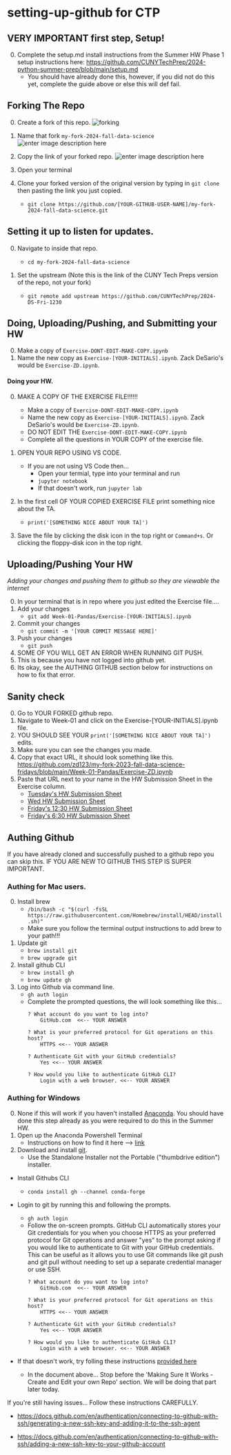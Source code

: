 # setting-up-github for CTP

## VERY IMPORTANT first step, Setup! 
0. Complete the setup.md install instructions from the Summer HW Phase 1 setup instructions here:  https://github.com/CUNYTechPrep/2024-python-summer-prep/blob/main/setup.md
	* You should have already done this, however, if you did not do this yet, complete the guide above or else this will def fail. 


## Forking The Repo
0. Create a fork of this repo. ![forking](https://raw.githubusercontent.com/zd123/images-for-class/main/forking-image-instructions/01-fork-button.png)

0. Name that fork `my-fork-2024-fall-data-science` ![enter image description here](https://github.com/zd123/images-for-class/blob/main/forking-image-instructions/02-naming-fork.png?raw=true)
	
0. Copy the link of your forked repo.  ![enter image description here](https://github.com/zd123/images-for-class/blob/main/forking-image-instructions/03-getting-fork-link.png?raw=true)

0. Open your terminal

0. Clone your forked version of the original version by typing in `git clone` then pasting the link you just copied. 
	* `git clone https://github.com/[YOUR-GITHUB-USER-NAME]/my-fork-2024-fall-data-science.git`

## Setting it up to listen for updates. 

0. Navigate to inside that repo. 
	* `cd my-fork-2024-fall-data-science`

0. Set the upstream (Note this is the link of the CUNY Tech Preps version of the repo, not your fork)
	* `git remote add upstream https://github.com/CUNYTechPrep/2024-DS-Fri-1230`

## Doing, Uploading/Pushing, and Submitting your HW

0. Make a copy of `Exercise-DONT-EDIT-MAKE-COPY.ipynb`
0. Name the new copy as `Exercise-[YOUR-INITIALS].ipynb`. Zack DeSario's would be `Exercise-ZD.ipynb`.


#### Doing your HW. 
0. MAKE A COPY OF THE EXERCISE FILE!!!!!!  
	* Make a copy of `Exercise-DONT-EDIT-MAKE-COPY.ipynb`
	* Name the new copy as `Exercise-[YOUR-INITIALS].ipynb`. Zack DeSario's would be `Exercise-ZD.ipynb`.
	* DO NOT EDIT THE `Exercise-DONT-EDIT-MAKE-COPY.ipynb`
	* Complete all the questions in YOUR COPY of the exercise file.

0. OPEN YOUR REPO USING VS CODE.
	* If you are not using VS Code then... 
		* Open your termial, type into your terminal and run
		* `jupyter notebook`
		* If that doesn't work, run `jupyter lab`

0. In the first cell OF YOUR COPIED EXERCISE FILE print something nice about the TA. 
	* `print('[SOMETHING NICE ABOUT YOUR TA]')`

0. Save the file by clicking the disk icon in the top right or `Command+s`. Or clicking the floppy-disk icon in the top right. 


## Uploading/Pushing Your HW
*Adding your changes and pushing them to github so they are viewable the internet*

0. In your terminal that is in repo where you just edited the Exercise file....
0. Add your changes 
	* `git add Week-01-Pandas/Exercise-[YOUR-INITIALS].ipynb`
0. Commit your changes
	* `git commit -m '[YOUR COMMIT MESSAGE HERE]'`
0. Push your changes
	* `git push`
0. SOME OF YOU WILL GET AN ERROR WHEN RUNNING GIT PUSH. 
0. This is because you have not logged into github yet. 
0. Its okay, see the AUTHING GITHUB section below for instructions on how to fix that error.

## Sanity check
0. Go to YOUR FORKED github repo. 
0. Navigate to Week-01 and click on the Exercise-[YOUR-INITIALS].ipynb file.
0. YOU SHOULD SEE YOUR `print('[SOMETHING NICE ABOUT YOUR TA]')` edits.
0. Make sure you can see the changes you made. 
0. Copy that exact URL, it should look something like this. https://github.com/zd123/my-fork-2023-fall-data-science-fridays/blob/main/Week-01-Pandas/Exercise-ZD.ipynb 
0. Paste that URL next to your name in the HW Submission Sheet in the Exercise column. 
	* [Tuesday's HW Submission Sheet](https://docs.google.com/spreadsheets/d/150MVMGhClrJ7NFAoukEvbZoujM3a_-7v9r9q4QihiAc/edit?gid=0#gid=0)
	* [Wed HW Submission Sheet](https://docs.google.com/spreadsheets/d/1h3TcC5mDSPhOuRIHJnq5qr-MHsEXfVdDxgx9s1YHWRM/edit?usp=sharing)
	* [Friday's 12:30 HW Submission Sheet](https://docs.google.com/spreadsheets/d/1jws-NeM5Ww4m903Xa8Vgdzcqi1LO3r_zXNQkNxeBk34/edit?usp=sharing)
	* [Friday's 6:30 HW Submission Sheet](https://docs.google.com/spreadsheets/d/1mIpyT3I08v-uU--gOqb0dVLy95jtnchKMAsAWXf_mus/edit?usp=sharing)


## Authing Github
If you have already cloned and successfully pushed to a github repo you can skip this.  IF YOU ARE NEW TO GITHUB THIS STEP IS SUPER IMPORTANT. 

### Authing for Mac users. 
0. Install brew 
	* `/bin/bash -c "$(curl -fsSL https://raw.githubusercontent.com/Homebrew/install/HEAD/install.sh)"`
	* Make sure you follow the terminal output instructions to add brew to your path!!!
0. Update git
	* `brew install git`
	* `brew upgrade git`
0. Install github CLI
	* `brew install gh`
	* `brew update gh`
0. Log into Github via command line. 
	* `gh auth login`
	* Complete the prompted questions, the will look something like this...
		```
		? What account do you want to log into? 
			GitHub.com  <<-- YOUR ANSWER

		? What is your preferred protocol for Git operations on this host? 
			HTTPS <<-- YOUR ANSWER

		? Authenticate Git with your GitHub credentials? 
			Yes <<-- YOUR ANSWER

		? How would you like to authenticate GitHub CLI? 
			Login with a web browser. <<-- YOUR ANSWER
		```

### Authing for Windows

0. None if this will work if you haven't installed [Anaconda](https://www.anaconda.com/download). You should have done this step already as you were required to do this in the Summer HW.
0. Open up the Anaconda Powershell Terminal
	* Instructions on how to find it here --> [link](https://saturncloud.io/blog/how-to-access-anaconda-command-prompt-in-windows-10-64bit/#method-1-through-the-start-menu)
0. Download and install [git](https://git-scm.com/download/win).
	* Use the Standalone Installer not the Portable ("thumbdrive edition") installer. 
* Install Githubs CLI 
	* `conda install gh --channel conda-forge`
* Login to git by running this and following the prompts. 
	* `gh auth login`
	* Follow the on-screen prompts. GitHub CLI automatically stores your Git credentials for you when you choose HTTPS as your preferred protocol for Git operations and answer "yes" to the prompt asking if you would like to authenticate to Git with your GitHub credentials. This can be useful as it allows you to use Git commands like git push and git pull without needing to set up a separate credential manager or use SSH.
		```
		? What account do you want to log into? 
			GitHub.com  <<-- YOUR ANSWER

		? What is your preferred protocol for Git operations on this host? 
			HTTPS <<-- YOUR ANSWER

		? Authenticate Git with your GitHub credentials? 
			Yes <<-- YOUR ANSWER

		? How would you like to authenticate GitHub CLI? 
			Login with a web browser. <<-- YOUR ANSWER
		```

* If that doesn't work, try folling these instructions [provided here](https://github.com/CUNYTechPrep/2024-python-summer-prep/blob/main/setup-part-2-github.md) 
	* In the document above... Stop before the 'Making Sure It Works - Create and Edit your own Repo' section.  We will be doing that part later today. 


If you're still having issues... Follow these instructions CAREFULLY.
* https://docs.github.com/en/authentication/connecting-to-github-with-ssh/generating-a-new-ssh-key-and-adding-it-to-the-ssh-agent

* https://docs.github.com/en/authentication/connecting-to-github-with-ssh/adding-a-new-ssh-key-to-your-github-account
